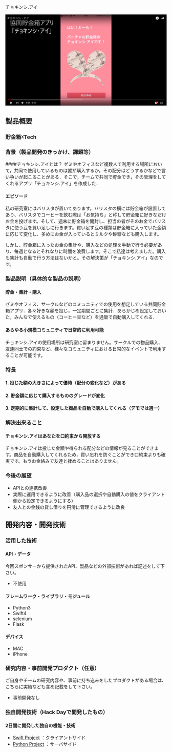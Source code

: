  チョキンシ.アイ

[![Product Name](TyokinAI.png)](https://youtu.be/81z42RVCK9k)

## 製品概要
### 貯金箱☓Tech
  
### 背景（製品開発のきっかけ、課題等）
####チョキンシ.アイとは？
ゼミやオフィスなど複数人で利用する場所において，共同で使用しているものは誰が購入するか，その配分はどうするかなどで言い争いが起こることがある．そこで，チームで共同で貯金でき，その管理をしてくれるアプリ「チョキンシ.アイ」を作成した．

#### エピソード
私の研究室にはバリスタが置いてあります。バリスタの横には貯金箱が設置してあり、バリスタでコーヒーを飲む際は「お気持ち」と称して貯金箱に好きなだけお金を投げます。そして、週末に貯金箱を開封し、担当の者がそのお金でバリスタに使う豆を買い足しに行きます。買い足す豆の種類は貯金箱に入っていた金額に応じて変化し、多めにお金が入っているとミルクや砂糖なども購入します。  
  
しかし、貯金箱に入ったお金の集計や、購入などの処理を手動で行う必要があり、毎週となるとそれなりに時間を浪費します。そこで私達は考えました。購入も集計も自動で行う方法はないかと。その解決策が「チョキンシ.アイ」なのです。  
  
### 製品説明（具体的な製品の説明）
#### 貯金・集計・購入
ゼミやオフィス、サークルなどのコミュニティでの使用を想定している共同貯金箱アプリ．各々好きな額を投じ，一定期間ごとに集計．あらかじめ設定しておいた，みんなで使えるもの（コーヒー豆など）を通販で自動購入してくれる．
  
#### あらゆる小規模コミュニティで日常的に利用可能
チョキンシ.アイの使用場所は研究室に留まりません。サークルでの物品購入、友達同士での約束など、様々なコミュニティにおける日常的なイベントで利用することが可能です。
  
### 特長
#### 1. 投じた額の大きさによって優待（配分の変化など）がある
#### 2. 貯金額に応じて購入するもののグレードが変化
#### 3. 定期的に集計して、設定した商品を自動で購入してくれる（デモでは週一）
  
### 解決出来ること
#### チョキンシ.アイはあなたを口約束から開放する
チョキンシ.アイは投じた金額や得られる配分などの情報が見ることができます。商品を自動購入してくれるため，買い忘れを防ぐことができ口約束よりも確実です。もうお金絡みで友達と揉めることはありません。
  
### 今後の展望
* APIとの連携改善
* 実際に運用できるように改善（購入品の選択や自動購入の値をクライアント側から設定できるようにする）
* 友人との金銭の貸し借りを円滑に管理できるように改良

## 開発内容・開発技術
### 活用した技術
#### API・データ
今回スポンサーから提供されたAPI、製品などの外部技術があれば記述をして下さい。

* 不使用

#### フレームワーク・ライブラリ・モジュール
* Python3
* Swift4
* selenium
* Flask

#### デバイス
* MAC
* iPhone

### 研究内容・事前開発プロダクト（任意）
ご自身やチームの研究内容や、事前に持ち込みをしたプロダクトがある場合は、こちらに実績なども含め記載をして下さい。

* 事前開発なし


### 独自開発技術（Hack Dayで開発したもの）
#### 2日間に開発した独自の機能・技術
* [Swift Project](https://github.com/jphacks/SP_1801/tree/Swift)
：クライアントサイド
* [Python Project](https://github.com/jphacks/SP_1801/tree/tamai_python)
：サーバサイド
